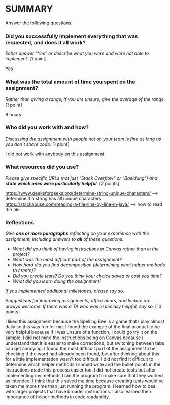 # SUMMARY

Answer the following questions.

### Did you successfully implement everything that was requested, and does it all work?

_Either answer "Yes" or describe what you were and were not able to
implement._ [1 point]

Yes

### What was the total amount of time you spent on the assignment?

_Rather than giving a range, if you are unsure, give the average of the range._
[1 point]

6 hours

### Who did you work with and how?

_Discussing the assignment with people not on your team is fine as long as you
don't share code._ [1 point]

I did not work with anybody on this assignment. 

### What resources did you use?

_Please give specific URLs (not just "Stack Overflow" or "Baeldung") and
**state which ones were particularly helpful**._ [2 points]

https://www.geeksforgeeks.org/determine-string-unique-characters/ --> determine if a string has all unique characters
https://stackabuse.com/reading-a-file-line-by-line-in-java/ --> how to read the file

### Reflections

_Give **one or more paragraphs** reflecting on your experience with the
assignment, including answers to **all** of these questions:_

* _What did you think of having instructions in Canvas rather than in the
  project?_
* _What was the most difficult part of the assignment?_
* _How hard did you find decomposition (determining what helper methods to
  create)?_
* _Did you create tests? Do you think your choice saved or cost you time?_
* _What did you learn doing the assignment?_

_If you implemented additional milestones, please say so._

_Suggestions for improving assignments, office hours,
and lecture are always welcome. If there was a TA who was especially helpful,
say so._
[10 points]

I liked this assignment because the Spelling Bee is a game that I play almost daily so this was fun for me. I found the
example of the final product to be very helpful because if I was unsure of a function, I could go try it on the sample. 
I did not mind the instructions being on Canvas because I understand that it is easier to make corrections, but switching
between tabs can get annoying. I found the most difficult part of the assignment to be checking if the word had already
been found, but after thinking about this for a little implementation wasn't too difficult. I did not find it difficult
to determine which helper methods I should write and the bullet points in the instructions made this process easier too. 
I did not create tests but after implementing my methods I ran the program to make sure that they worked as intended. I 
think that this saved me time because creating tests would've taken me more time than just running the program. I learned
how to deal with larger projects that have broader instructions. I also learned then importance of helper methods in code
readability. 
